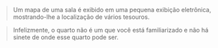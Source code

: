 > Um mapa de uma sala é exibido em uma pequena exibição eletrônica, mostrando-lhe a localização de vários tesouros.

> Infelizmente, o quarto não é um que você está familiarizado e não há sinete de onde esse quarto pode ser.